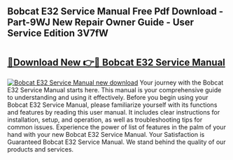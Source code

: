 ## Bobcat E32 Service Manual Free Pdf Download - Part-9WJ New Repair Owner Guide - User Service Edition 3V7fW

# <h2><a href="http://bc26799.oget.top/?id=Bobcat+E32+Service+Manual">🔗Download New 👉🔴 Bobcat E32 Service Manual</a></h2>

[![Bobcat E32 Service Manual new download](https://i.imgur.com/5g1atiW.png)](http://bc26799.oget.top/?id=Bobcat+E32+Service+Manual)
Your journey with the Bobcat E32 Service Manual starts here. This manual is your comprehensive guide to understanding and using it effectively. Before you begin using your Bobcat E32 Service Manual, please familiarize yourself with its functions and features by reading this user manual. It includes clear instructions for installation, setup, and operation, as well as troubleshooting tips for common issues. Experience the power of list of features in the palm of your hand with your new Bobcat E32 Service Manual. Your Satisfaction is Guaranteed Bobcat E32 Service Manual. We stand behind the quality of our products and services.

